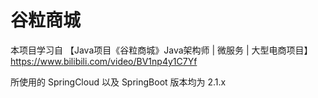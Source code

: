 # 谷粒商城

本项目学习自 【Java项目《谷粒商城》Java架构师 | 微服务 | 大型电商项目】https://www.bilibili.com/video/BV1np4y1C7Yf

所使用的 SpringCloud 以及 SpringBoot 版本均为 2.1.x